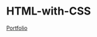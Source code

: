 # HTML-with-CSS

[Portfolio](https://github.com/NaveenNizam/HTML-with-CSS/tree/main/company_portfolio)
